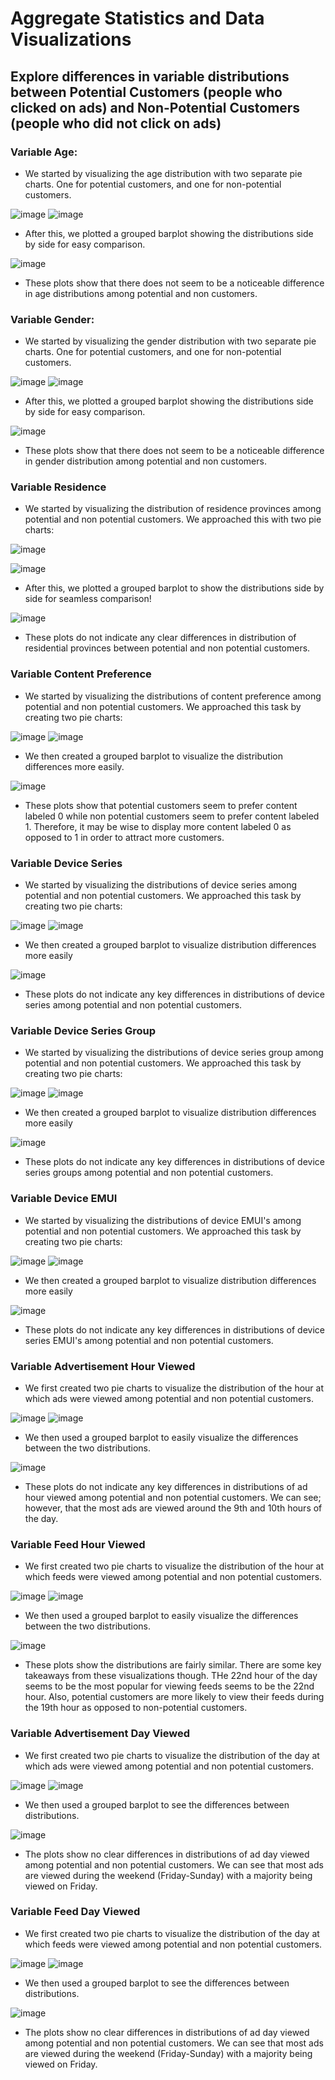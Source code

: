 # Aggregate Statistics and Data Visualizations

## Explore differences in variable distributions between Potential Customers (people who clicked on ads) and Non-Potential Customers (people who did not click on ads)

### Variable Age:

- We started by visualizing the age distribution with two separate pie charts. One for potential customers, and one for non-potential customers.

![image](https://github.com/akannan05/ges24/assets/70667502/147f38d1-aaff-4660-977d-f24592536d56)
![image](https://github.com/akannan05/ges24/assets/70667502/c1880480-0de6-415f-b22f-f481626d0879)

- After this, we plotted a grouped barplot showing the distributions side by side for easy comparison.

![image](https://github.com/akannan05/ges24/assets/70667502/d7d58b96-6734-4541-b2c7-e5fdac16125f)

- These plots show that there does not seem to be a noticeable difference in age distributions among potential and non customers.

### Variable Gender:


- We started by visualizing the gender distribution with two separate pie charts. One for potential customers, and one for non-potential customers.

![image](https://github.com/akannan05/ges24/assets/70667502/f72d0689-7983-41bb-860a-00784b577476)
![image](https://github.com/akannan05/ges24/assets/70667502/70d805f7-4da8-4bea-a392-72be4dd73ec9)


- After this, we plotted a grouped barplot showing the distributions side by side for easy comparison.

![image](https://github.com/akannan05/ges24/assets/70667502/9bf72895-b8f6-4108-9f8d-a82854422cb0)

- These plots show that there does not seem to be a noticeable difference in gender distribution among potential and non customers.

### Variable Residence

- We started by visualizing the distribution of residence provinces among potential and non potential customers. We approached this with two pie charts:

![image](https://github.com/akannan05/ges24/assets/70667502/651caca2-faf7-432b-b628-9ca6847457ea)

![image](https://github.com/akannan05/ges24/assets/70667502/209c7fca-c2a0-4dd9-a28a-c505e7b388bc)

- After this, we plotted a grouped barplot to show the distributions side by side for seamless comparison!

![image](https://github.com/akannan05/ges24/assets/70667502/d9843944-41f7-4124-a6ce-930ff5f6d9a6)

- These plots do not indicate any clear differences in distribution of residential provinces between potential and non potential customers.


### Variable Content Preference

- We started by visualizing the distributions of content preference among potential and non potential customers. We approached this task by creating two pie charts:

![image](https://github.com/akannan05/ges24/assets/70667502/1e2d4cdd-412f-47c4-aed2-8d7713ff2f56)
![image](https://github.com/akannan05/ges24/assets/70667502/d95fe603-f06e-498d-9bb0-d7b1ac587b3c)

- We then created a grouped barplot to visualize the distribution differences more easily.

![image](https://github.com/akannan05/ges24/assets/70667502/c3adfc77-e29f-439c-aa14-f65540ffc7fc)

- These plots show that potential customers seem to prefer content labeled 0 while non potential customers seem to prefer content labeled 1. Therefore, it may be wise to display more content labeled 0 as opposed to 1 in order to attract more customers.


### Variable Device Series


- We started by visualizing the distributions of device series among potential and non potential customers. We approached this task by creating two pie charts:

![image](https://github.com/akannan05/ges24/assets/70667502/46d3ad9e-ab64-4af3-942b-c2483e3b5c84)
![image](https://github.com/akannan05/ges24/assets/70667502/91d9e0f7-ca52-4b0d-b70e-c5eaa9d5153f)


- We then created a grouped barplot to visualize distribution differences more easily

![image](https://github.com/akannan05/ges24/assets/70667502/dd00ab29-ba05-40b5-acff-df95897c9a8c)

- These plots do not indicate any key differences in distributions of device series among potential and non potential customers.


### Variable Device Series Group

- We started by visualizing the distributions of device series group among potential and non potential customers. We approached this task by creating two pie charts:

![image](https://github.com/akannan05/ges24/assets/70667502/fe3ff3be-49e5-41ee-a1da-52b1ca3a08dc)
![image](https://github.com/akannan05/ges24/assets/70667502/03902c65-84a4-4c31-9df1-46069cef663e)


- We then created a grouped barplot to visualize distribution differences more easily

![image](https://github.com/akannan05/ges24/assets/70667502/a8a1c162-ba00-4f22-bf7e-3b68398a2621)

- These plots do not indicate any key differences in distributions of device series groups among potential and non potential customers.



### Variable Device EMUI

- We started by visualizing the distributions of device EMUI's among potential and non potential customers. We approached this task by creating two pie charts:

![image](https://github.com/akannan05/ges24/assets/70667502/294a683b-434e-4c1a-95c0-7257a680af3d)
![image](https://github.com/akannan05/ges24/assets/70667502/1912133f-ca3f-4a03-8ad6-64683c57bdea)


- We then created a grouped barplot to visualize distribution differences more easily

![image](https://github.com/akannan05/ges24/assets/70667502/ffc16a3c-c99b-4c34-beb1-ddaf14b9c598)


- These plots do not indicate any key differences in distributions of device series EMUI's among potential and non potential customers.



### Variable Advertisement Hour Viewed

- We first created two pie charts to visualize the distribution of the hour at which ads were viewed among potential and non potential customers.

![image](https://github.com/akannan05/ges24/assets/70667502/447d6efa-4da0-409a-b0f6-8fa7ff814989)
![image](https://github.com/akannan05/ges24/assets/70667502/39634966-ec9a-409b-be64-69fbdcf9d154)

- We then used a grouped barplot to easily visualize the differences between the two distributions.

![image](https://github.com/akannan05/ges24/assets/70667502/24c929ea-2e82-45a9-99a9-3ea47e6c68b4)


- These plots do not indicate any key differences in distributions of ad hour viewed among potential and non potential customers. We can see; however, that the most ads are viewed around the 9th and 10th hours of the day.



### Variable Feed Hour Viewed

- We first created two pie charts to visualize the distribution of the hour at which feeds were viewed among potential and non potential customers.

![image](https://github.com/akannan05/ges24/assets/70667502/c14c4843-ec11-4b05-9c81-e45aa045ad02)
![image](https://github.com/akannan05/ges24/assets/70667502/9a08e77d-a40e-413a-b481-6117ee36fdf8)



- We then used a grouped barplot to easily visualize the differences between the two distributions.

![image](https://github.com/akannan05/ges24/assets/70667502/6161004c-b7b2-4662-8685-ecaa25ad6ffd)



- These plots show the distributions are fairly similar. There are some key takeaways from these visualizations though. THe 22nd hour of the day seems to be the most popular for viewing feeds seems to be the 22nd hour. Also, potential customers are more likely to view their feeds during the 19th hour as opposed to non-potential customers.


### Variable Advertisement Day Viewed

- We first created two pie charts to visualize the distribution of the day at which ads were viewed among potential and non potential customers.

![image](https://github.com/akannan05/ges24/assets/70667502/6a5f7759-5dc6-456e-ba60-5a8c4bc634d5)
![image](https://github.com/akannan05/ges24/assets/70667502/5800545f-0160-4f7e-bba1-f268ec6e4c4e)

- We then used a grouped barplot to see the differences between distributions.

![image](https://github.com/akannan05/ges24/assets/70667502/7fa503e8-73cc-4362-83bd-6f0d559cf8aa)

- The plots show no clear differences in distributions of ad day viewed among potential and non potential customers. We can see that most ads are viewed during the weekend (Friday-Sunday) with a majority being viewed on Friday.


### Variable Feed Day Viewed

- We first created two pie charts to visualize the distribution of the day at which feeds were viewed among potential and non potential customers.
  
![image](https://github.com/akannan05/ges24/assets/70667502/7895894d-471a-4bba-b76f-851a7b043acb)
![image](https://github.com/akannan05/ges24/assets/70667502/e9798534-3800-4350-9670-18aea3b1c924)


- We then used a grouped barplot to see the differences between distributions.

![image](https://github.com/akannan05/ges24/assets/70667502/622c3978-d57b-4b6d-bdaf-c0fbcc0f23c8)


- The plots show no clear differences in distributions of ad day viewed among potential and non potential customers. We can see that most ads are viewed during the weekend (Friday-Sunday) with a majority being viewed on Friday.





